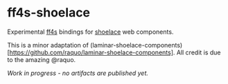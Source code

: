 # ff4s-shoelace

Experimental [ff4s](https://github.com/buntec/ff4s) bindings for [shoelace](https://shoelace.style/) web components.

This is a minor adaptation of (laminar-shoelace-components)[https://github.com/raquo/laminar-shoelace-components].
All credit is due to the amazing @raquo.

*Work in progress - no artifacts are published yet.*
